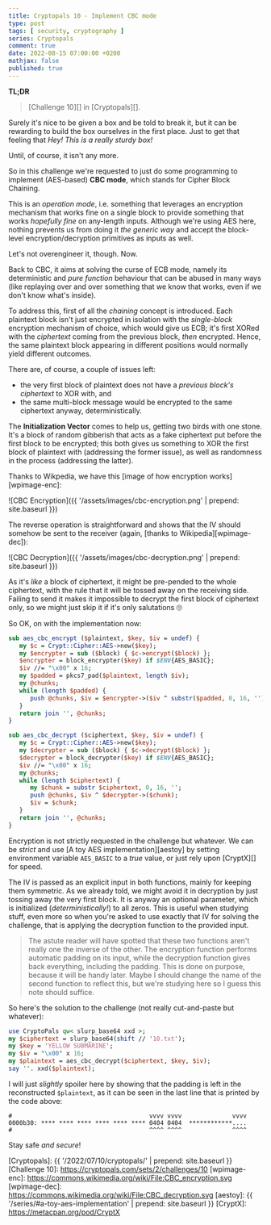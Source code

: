 ```yaml
---
title: Cryptopals 10 - Implement CBC mode
type: post
tags: [ security, cryptography ]
series: Cryptopals
comment: true
date: 2022-08-15 07:00:00 +0200
mathjax: false
published: true
---
```


**TL;DR**

> [Challenge 10][] in [Cryptopals][].

Surely it's nice to be given a box and be told to break it, but it can
be rewarding to build the box ourselves in the first place. Just to get
that feeling that *Hey! This is a really sturdy box!*

Until, of course, it isn't any more.

So in this challenge we're requested to just do some programming to
implement (AES-based) **CBC mode**, which stands for Cipher Block
Chaining.

This is an *operation mode*, i.e. something that leverages an encryption
mechanism that works fine on a single block to provide something that
works *hopefully fine* on any-length inputs. Although we're using AES
here, nothing prevents us from doing it *the generic way* and accept the
block-level encryption/decryption primitives as inputs as well.

Let's not overengineer it, though. Now.

Back to CBC, it aims at solving the curse of ECB mode, namely its
deterministic and *pure function* behaviour that can be abused in many
ways (like replaying over and over something that we know that works,
even if we don't know what's inside).

To address this, first of all the *chaining* concept is introduced. Each
plaintext block isn't just encrypted in isolation with the
*single-block* encryption mechanism of choice, which would give us ECB;
it's first XORed with the *ciphertext* coming from the previous block,
*then* encrypted. Hence, the same plaintext block appearing in different
positions would normally yield different outcomes.

There are, of course, a couple of issues left:

- the very first block of plaintext does not have a *previous block's
  ciphertext* to XOR with, and
- the same multi-block message would be encrypted to the same ciphertext
  anyway, deterministically.

The **Initialization Vector** comes to help us, getting two birds with
one stone. It's a block of random gibberish that acts as a fake
ciphertext put before the first block to be encrypted; this both gives
us something to XOR the first block of plaintext with (addressing the
former issue), as well as randomness in the process (addressing the
latter).

Thanks to Wikpedia, we have this [image of how encryption
works][wpimage-enc]:

![CBC Encryption]({{ '/assets/images/cbc-encryption.png' | prepend: site.baseurl }})

The reverse operation is straightforward and shows that the IV should
somehow be sent to the receiver (again, [thanks to
Wikipedia][wpimage-dec]):

![CBC Decryption]({{ '/assets/images/cbc-decryption.png' | prepend: site.baseurl }})

As it's *like* a block of ciphertext, it might be pre-pended to the
whole ciphertext, with the rule that it will be tossed away on the
receiving side. Failing to send it makes it impossible to decrypt the
first block of ciphertext only, so we might just skip it if it's only
salutations 🙄

So OK, on with the implementation now:

```perl
sub aes_cbc_encrypt ($plaintext, $key, $iv = undef) {
   my $c = Crypt::Cipher::AES->new($key);
   my $encrypter = sub ($block) { $c->encrypt($block) };
   $encrypter = block_encrypter($key) if $ENV{AES_BASIC};
   $iv //= "\x00" x 16;
   my $padded = pkcs7_pad($plaintext, length $iv);
   my @chunks;
   while (length $padded) {
      push @chunks, $iv = $encrypter->($iv ^ substr($padded, 0, 16, ''));
   }
   return join '', @chunks;
}

sub aes_cbc_decrypt ($ciphertext, $key, $iv = undef) {
   my $c = Crypt::Cipher::AES->new($key);
   my $decrypter = sub ($block) { $c->decrypt($block) };
   $decrypter = block_decrypter($key) if $ENV{AES_BASIC};
   $iv //= "\x00" x 16;
   my @chunks;
   while (length $ciphertext) {
      my $chunk = substr $ciphertext, 0, 16, '';
      push @chunks, $iv ^ $decrypter->($chunk);
      $iv = $chunk;
   }
   return join '', @chunks;
}
```

Encryption is not strictly requested in the challenge but whatever. We
can be *strict* and use [A toy AES implementation][aestoy] by setting
environment variable `AES_BASIC` to a *true* value, or just rely upon
[CryptX][] for speed.

The IV is passed as an explicit input in both functions, mainly for
keeping them symmetric. As we already told, we might avoid it in
decryption by just tossing away the very first block. It is anyway an
optional parameter, which is initialized (*deterministically!*) to all
zeros. This is useful when studying stuff, even more so when you're
asked to use exactly that IV for solving the challenge, that is applying
the decryption function to the provided input.

> The astute reader will have spotted that these two functions aren't
> really one the inverse of the other. The encryption function performs
> automatic padding on its input, while the decryption function gives
> back everything, including the padding. This is done on purpose,
> because it will be handy later. Maybe I should change the name of the
> second function to reflect this, but we're studying here so I guess
> this note should suffice.

So here's the solution to the challenge (not really cut-and-paste but
whatever):

```perl
use CryptoPals qw< slurp_base64 xxd >;
my $ciphertext = slurp_base64(shift // '10.txt');
my $key = 'YELLOW SUBMARINE';
my $iv = "\x00" x 16;
my $plaintext = aes_cbc_decrypt($ciphertext, $key, $iv);
say ''. xxd($plaintext);
```

I will just *slightly* spoiler here by showing that the padding is left
in the reconstructed `$plaintext`, as it can be seen in the last line
that is printed by the code above:

```
#                                      vvvv vvvv              vvvv
0000b30: **** **** **** **** **** **** 0404 0404  ************....
#                                      ^^^^ ^^^^              ^^^^
```

Stay safe *and secure*!

[Perl]: https://www.perl.org/
[Cryptopals]: {{ '/2022/07/10/cryptopals/' | prepend: site.baseurl }}
[Challenge 10]: https://cryptopals.com/sets/2/challenges/10
[wpimage-enc]: https://commons.wikimedia.org/wiki/File:CBC_encryption.svg
[wpimage-dec]: https://commons.wikimedia.org/wiki/File:CBC_decryption.svg
[aestoy]: {{ '/series/#a-toy-aes-implementation' | prepend: site.baseurl }}
[CryptX]: https://metacpan.org/pod/CryptX
